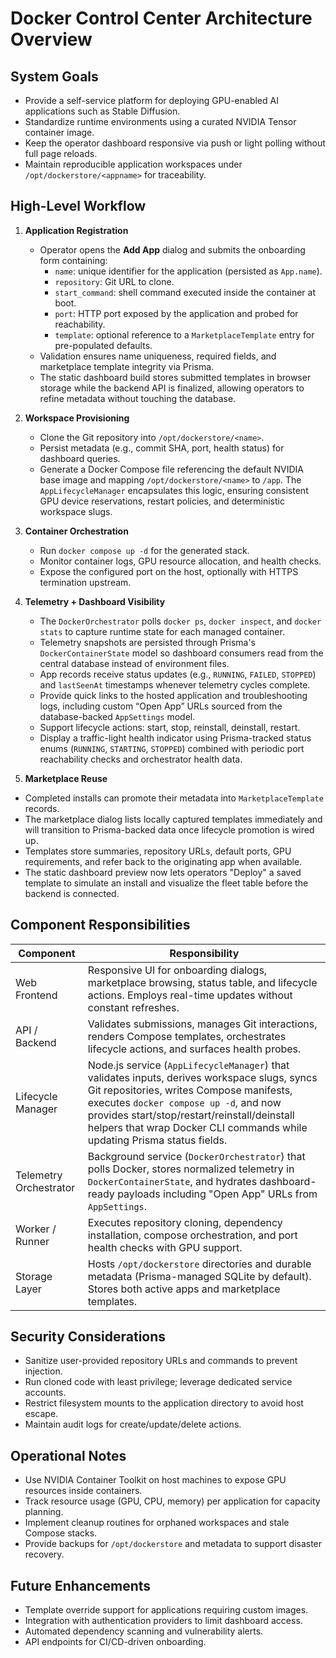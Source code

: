 # Docker Control Center Architecture Overview

## System Goals
- Provide a self-service platform for deploying GPU-enabled AI applications such as Stable Diffusion.
- Standardize runtime environments using a curated NVIDIA Tensor container image.
- Keep the operator dashboard responsive via push or light polling without full page reloads.
- Maintain reproducible application workspaces under `/opt/dockerstore/<appname>` for traceability.

## High-Level Workflow
1. **Application Registration**
   - Operator opens the **Add App** dialog and submits the onboarding form containing:
     - `name`: unique identifier for the application (persisted as `App.name`).
     - `repository`: Git URL to clone.
     - `start_command`: shell command executed inside the container at boot.
     - `port`: HTTP port exposed by the application and probed for reachability.
     - `template`: optional reference to a `MarketplaceTemplate` entry for pre-populated defaults.
   - Validation ensures name uniqueness, required fields, and marketplace template integrity via Prisma.
   - The static dashboard build stores submitted templates in browser storage while the backend API is finalized, allowing operators to refine metadata without touching the database.

2. **Workspace Provisioning**
   - Clone the Git repository into `/opt/dockerstore/<name>`.
   - Persist metadata (e.g., commit SHA, port, health status) for dashboard queries.
   - Generate a Docker Compose file referencing the default NVIDIA base image and mapping `/opt/dockerstore/<name>` to `/app`. The `AppLifecycleManager` encapsulates this logic, ensuring consistent GPU device reservations, restart policies, and deterministic workspace slugs.

3. **Container Orchestration**
   - Run `docker compose up -d` for the generated stack.
   - Monitor container logs, GPU resource allocation, and health checks.
   - Expose the configured port on the host, optionally with HTTPS termination upstream.

4. **Telemetry + Dashboard Visibility**
   - The `DockerOrchestrator` polls `docker ps`, `docker inspect`, and `docker stats` to capture runtime state for each managed container.
   - Telemetry snapshots are persisted through Prisma's `DockerContainerState` model so dashboard consumers read from the central database instead of environment files.
   - App records receive status updates (e.g., `RUNNING`, `FAILED`, `STOPPED`) and `lastSeenAt` timestamps whenever telemetry cycles complete.
   - Provide quick links to the hosted application and troubleshooting logs, including custom “Open App” URLs sourced from the database-backed `AppSettings` model.
   - Support lifecycle actions: start, stop, reinstall, deinstall, restart.
   - Display a traffic-light health indicator using Prisma-tracked status enums (`RUNNING`, `STARTING`, `STOPPED`) combined with periodic port reachability checks and orchestrator health data.

5. **Marketplace Reuse**
- Completed installs can promote their metadata into `MarketplaceTemplate` records.
- The marketplace dialog lists locally captured templates immediately and will transition to Prisma-backed data once lifecycle promotion is wired up.
- Templates store summaries, repository URLs, default ports, GPU requirements, and refer back to the originating app when available.
- The static dashboard preview now lets operators "Deploy" a saved template to simulate an install and visualize the fleet table before the backend is connected.

## Component Responsibilities
| Component | Responsibility |
| --- | --- |
| Web Frontend | Responsive UI for onboarding dialogs, marketplace browsing, status table, and lifecycle actions. Employs real-time updates without constant refreshes. |
| API / Backend | Validates submissions, manages Git interactions, renders Compose templates, orchestrates lifecycle actions, and surfaces health probes. |
| Lifecycle Manager | Node.js service (`AppLifecycleManager`) that validates inputs, derives workspace slugs, syncs Git repositories, writes Compose manifests, executes `docker compose up -d`, and now provides start/stop/restart/reinstall/deinstall helpers that wrap Docker CLI commands while updating Prisma status fields. |
| Telemetry Orchestrator | Background service (`DockerOrchestrator`) that polls Docker, stores normalized telemetry in `DockerContainerState`, and hydrates dashboard-ready payloads including "Open App" URLs from `AppSettings`. |
| Worker / Runner | Executes repository cloning, dependency installation, compose orchestration, and port health checks with GPU support. |
| Storage Layer | Hosts `/opt/dockerstore` directories and durable metadata (Prisma-managed SQLite by default). Stores both active apps and marketplace templates. |

## Security Considerations
- Sanitize user-provided repository URLs and commands to prevent injection.
- Run cloned code with least privilege; leverage dedicated service accounts.
- Restrict filesystem mounts to the application directory to avoid host escape.
- Maintain audit logs for create/update/delete actions.

## Operational Notes
- Use NVIDIA Container Toolkit on host machines to expose GPU resources inside containers.
- Track resource usage (GPU, CPU, memory) per application for capacity planning.
- Implement cleanup routines for orphaned workspaces and stale Compose stacks.
- Provide backups for `/opt/dockerstore` and metadata to support disaster recovery.

## Future Enhancements
- Template override support for applications requiring custom images.
- Integration with authentication providers to limit dashboard access.
- Automated dependency scanning and vulnerability alerts.
- API endpoints for CI/CD-driven onboarding.
